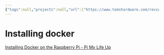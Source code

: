 ```yaml
---
{"tags":null,"projects":null,"url":["https://www.tomshardware.com/reviews/raspberry-pi-headless-setup-how-to,6028.html"],"type":"Guide","Description":null,"Areas":null,"publish":true,"PassFrontmatter":true,"created":"2025-01-05T18:33:52.235+05:30","updated":"2025-01-09T21:07:42.099+05:30"}
---
```


# Installing docker
[Installing Docker on the Raspberry Pi - Pi My Life Up](https://pimylifeup.com/raspberry-pi-docker/)

